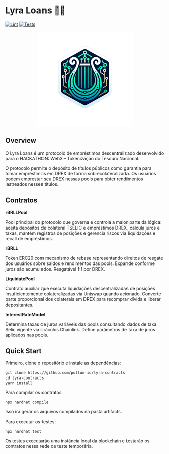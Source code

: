 # Lyra Loans 🌌🔭
[![Lint](https://github.com/pollum-io/lyra-contracts/actions/workflows/lint.yml/badge.svg)](https://github.com/pollum-io/lyra-contracts/actions/workflows/lint.yml)
[![Tests](https://github.com/pollum-io/lyra-contracts/actions/workflows/tests.yml/badge.svg)](https://github.com/pollum-io/lyra-contracts/actions/workflows/tests.yml)

<p align="center"> <img src="img/lyra.png" width="300" alt="Lyra Loans"> </p>

## Overview
O Lyra Loans é um protocolo de empréstimos descentralizado desenvolvido para o HACKATHON: Web3 – Tokenização do Tesouro Nacional.

O protocolo permite o depósito de títulos públicos como garantia para tomar empréstimos em DREX de forma sobrecolateralizada. Os usuários podem emprestar seu DREX nessas pools para obter rendimentos lastreados nesses títulos.

## Contratos

**rBRLLPool**

Pool principal do protocolo que governa e controla a maior parte da lógica: aceita depósitos de colateral TSELIC e empréstimos DREX, calcula juros e taxas, mantém registros de posições e gerencia riscos via liquidações e recall de empréstimos.

**rBRLL**

Token ERC20 com mecanismo de rebase representando direitos de resgate dos usuários sobre saldos e rendimentos das pools. Expande conforme juros são acumulados. Resgatável 1:1 por DREX.

**LiquidatePool**

Contrato auxiliar que executa liquidações descentralizadas de posições insuficientemente colateralizadas via Uniswap quando acionado. Converte parte proporcional dos colaterais em DREX para recomprar dívida e liberar depositantes.

**InterestRateModel**

Determina taxas de juros variáveis das pools consultando dados de taxa Selic vigente via oráculos Chainlink. Define parâmetros de taxa de juros aplicados nas pools.

## Quick Start
Primeiro, clone o repositório e instale as dependências:
```shell
git clone https://github.com/pollum-io/lyra-contracts
cd lyra-contracts
yarn install
```

Para compilar os contratos:
```shell
npx hardhat compile
```
Isso irá gerar os arquivos compilados na pasta artifacts.

Para executar os testes:
```shell
npx hardhat test
```
Os testes executarão uma instância local da blockchain e testarão os contratos nessa rede de teste temporária.
